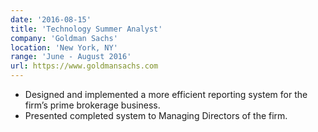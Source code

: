 ```yaml
---
date: '2016-08-15'
title: 'Technology Summer Analyst'
company: 'Goldman Sachs'
location: 'New York, NY'
range: 'June - August 2016'
url: https://www.goldmansachs.com
---
```


- Designed and implemented a more efficient reporting system for the firm’s prime brokerage business.
- Presented completed system to Managing Directors of the firm.
